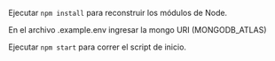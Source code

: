 Ejecutar ```npm install``` para reconstruir los módulos de Node.

En el archivo .example.env ingresar la mongo URI (MONGODB_ATLAS)

Ejecutar ```npm start``` para correr el script de inicio.